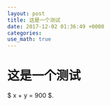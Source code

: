 ```yaml
---
layout: post
title: 这是一个测试
date: 2017-12-02 01:36:49 +0000
categories: 
use_math: true
---
```


# 这是一个测试

$ x + y = 900 $. 

